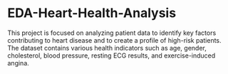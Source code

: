 # EDA-Heart-Health-Analysis
This project is focused on analyzing patient data to identify key factors contributing to heart disease and to create a profile of high-risk patients. The dataset contains various health indicators such as age, gender, cholesterol, blood pressure, resting ECG results, and exercise-induced angina.
